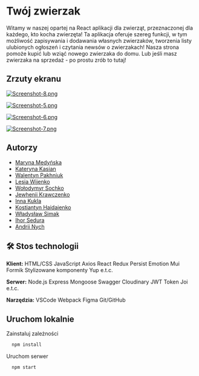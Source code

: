 # Twój zwierzak

Witamy w naszej opartej na React aplikacji dla zwierząt, przeznaczonej dla każdego, kto kocha zwierzęta! Ta aplikacja
oferuje szereg funkcji, w tym możliwość zapisywania i dodawania własnych zwierzaków, tworzenia listy ulubionych ogłoszeń
i czytania newsów o zwierzakach! Nasza strona pomoże kupić lub wziąć nowego zwierzaka do domu. Lub jeśli masz zwierzaka
na sprzedaż - po prostu zrób to tutaj!

## Zrzuty ekranu

[![Screenshot-8.png](https://i.postimg.cc/bJ29L4N4/Screenshot-8.png)](https://postimg.cc/7GwzZszN)

[![Screenshot-5.png](https://i.postimg.cc/PqkSBtKh/Screenshot-5.png)](https://postimg.cc/rDQG42vY)

[![Screenshot-6.png](https://i.postimg.cc/Sx9ZTX6D/Screenshot-6.png)](https://postimg.cc/3kKCWxbv)

[![Screenshot-7.png](https://i.postimg.cc/CLzr8rzy/Screenshot-7.png)](https://postimg.cc/fJQvnKc5)

## Autorzy

- [Maryna Medyńska](https://github.com/aquamarinewave)
- [Kateryna Kasian](https://github.com/kkasyan)
- [Walentyn Pakhniuk](https://github.com/ValentynPakhniuk)
- [Lesia Wijenko](https://github.com/AlexTigra1974)
- [Wołodymyr Sochko](https://github.com/Woodiik)
- [Jewhenii Krawczenko](https://github.com/iEfir)
- [Inna Kukla](https://github.com/InnaKukla)
- [Kostiantyn Haidaienko](https://github.com/HaidaienkoK)
- [Władysław Simak](https://github.com/vladsimak11)
- [Ihor Sedura](https://github.com/IgorSedura)
- [Andrii Nych](https://github.com/AndriyNich)

## 🛠 Stos technologii

**Klient:** HTML/CSS JavaScript Axios React Redux Persist Emotion Mui Formik Stylizowane komponenty Yup e.t.c.

**Serwer:** Node.js Express Mongoose Swagger Cloudinary JWT Token Joi e.t.c.

**Narzędzia:** VSCode Webpack Figma Git/GitHub

## Uruchom lokalnie

Zainstaluj zależności

```bash
  npm install
```

Uruchom serwer

```bash
  npm start
```
